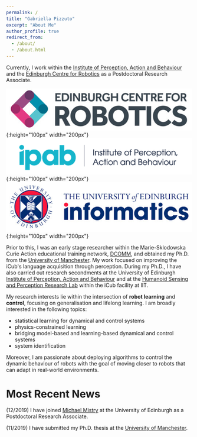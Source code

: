 ```yaml
---
permalink: /
title: "Gabriella Pizzuto"
excerpt: "About Me"
author_profile: true
redirect_from: 
  - /about/
  - /about.html
---
```




Currently, I work within the [Institute of Perception, Action and Behaviour](http://web.inf.ed.ac.uk/ipab) and the [Edinburgh Centre for Robotics](https://www.edinburgh-robotics.org/) as a Postdoctoral Research Associate.

![](/images/ecr.jpg){:height="100px" width="200px"} ![](/images/ipab.png){:height="100px" width="200px"} ![](/images/informaticsedin.jpg){:height="100px" width="200px"}  

Prior to this, I was an early stage researcher within the Marie-Sklodowska Curie Action educational training network, [DCOMM](http://www.dcomm.eu/), and obtained my Ph.D. from the [University of Manchester](https://www.manchester.ac.uk/). My work focused on improving the iCub's language acquisition through perception. During my Ph.D., I have also carried out research secondments at the University of Edinburgh [Institute of Perception, Action and Behaviour](http://web.inf.ed.ac.uk/ipab) and at the [Humanoid Sensing and Perception Research Lab](https://www.iit.it/research/lines/humanoid-sensing-and-perception) within the iCub facility at IIT.

My research interests lie within the intersection of **robot learning** and **control**, focusing on generalisation and lifelong learning. I am broadly interested in the following topics: 

* statistical learning for dynamical and control systems
* physics-constrained learning
* bridging model-based and learning-based dynamical and control systems
* system identification 

Moreover, I am passionate about deploying algorithms to control the dynamic behaviour of robots with the goal of moving closer to robots that can adapt in real-world environments.

Most Recent News
======

(12/2019) I have joined [Michael Mistry](https://www.edinburgh-robotics.org/academics/michael-mistry) at the University of Edinburgh as a Postdoctoral Research Associate.

(11/2019) I have submitted my Ph.D. thesis at the [University of Manchester](https://www.cs.manchester.ac.uk/).


